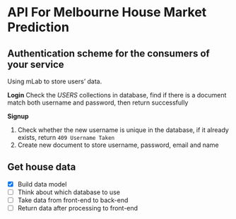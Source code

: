 # API For Melbourne House Market Prediction
## Authentication scheme for the consumers of your service
Using mLab to store users’ data.

**Login** 
Check the _USERS_ collections in database, find if there is a document match both username and password, then return successfully

**Signup** 
1. Check whether the new username is unique in the database, if it already exists, return `409 Username Taken`
2. Create new document to store username, password, email and name

## Get house data
- [x] Build data model
- [ ] Think about which database to use
- [ ] Take data from front-end to back-end
- [ ] Return data after processing to front-end
